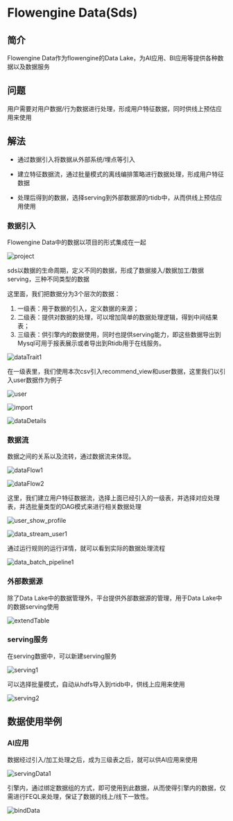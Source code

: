 # Flowengine Data(Sds)

## 简介

Flowengine Data作为flowengine的Data Lake，为AI应用、BI应用等提供各种数据以及数据服务

## 问题

用户需要对用户数据/行为数据进行处理，形成用户特征数据，同时供线上预估应用来使用

## 解法

* 通过数据引入将数据从外部系统/埋点等引入

* 建立特征数据流，通过批量模式的离线编排策略进行数据处理，形成用户特征数据

* 处理后得到的数据，选择serving到外部数据源的rtidb中，从而供线上预估应用使用


### 数据引入

Flowengine Data中的数据以项目的形式集成在一起

![project](images/project.png)

sds以数据的生命周期，定义不同的数据，形成了数据接入/数据加工/数据serving，三种不同类型的数据

这里面，我们把数据分为3个层次的数据：

1. 一级表：用于数据的引入，定义数据的来源；
2. 二级表：提供对数据的处理，可以增加简单的数据处理逻辑，得到中间结果表；
3. 三级表：供引擎内的数据使用，同时也提供serving能力，即这些数据导出到Mysql可用于报表展示或者导出到Rtidb用于在线服务。

![dataTrait1](images/dataTrait1.png)

在一级表里，我们使用本次csv引入recommend_view和user数据，这里我们以引入user数据作为例子

![user](./images/user1.png)

![import](./images/csvImport1.png)

![dataDetails](./images/user_details1.png)


### 数据流

数据之间的关系以及流转，通过数据流来体现。

![dataFlow1](images/dataFlow1.png)


![dataFlow2](images/dataFlow2.png)

这里，我们建立用户特征数据流，选择上面已经引入的一级表，并选择对应处理表，并选批量类型的DAG模式来进行相关数据处理


![user_show_profile](./images/user_show_profile.png)


![data_stream_user1](./images/data_stream_user1.png)

通过运行规则的运行详情，就可以看到实际的数据处理流程

![data_batch_pipeline1](./images/data_batch_pipeline1.png)


### 外部数据源

除了Data Lake中的数据管理外，平台提供外部数据源的管理，用于Data Lake中的数据serving使用

![extendTable](images/extendTable1.png)


### serving服务

在serving数据中，可以新建serving服务

![serving1](./images/serving1.png)

可以选择批量模式，自动从hdfs导入到rtidb中，供线上应用来使用

![serving2](./images/serving2.png)


## 数据使用举例

### AI应用

数据经过引入/加工处理之后，成为三级表之后，就可以供AI应用来使用

![servingData1](images/servingData1.png)


引擎内，通过绑定数据组的方式，即可使用到此数据，从而使得引擎内的数据，仅需进行FEQL来处理，保证了数据的线上/线下一致性。

![bindData](images/bindData1.png)
